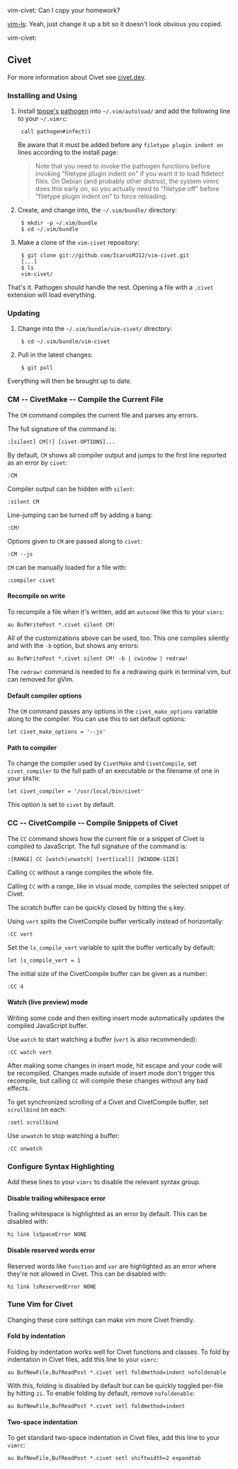 vim-civet: Can I copy your homework?

[vim-ls](https://github.com/gkz/vim-ls/): Yeah, just change it up a bit so it
doesn't look obvious you copied.

vim-civet:


## Civet

For more information about Civet see [civet.dev](https://civet.dev/).


### Installing and Using

1. Install [tpope's][tpope] [pathogen] into `~/.vim/autoload/` and add the
   following line to your `~/.vimrc`:

        call pathogen#infect()

     Be aware that it must be added before any `filetype plugin indent on`
     lines according to the install page:

     > Note that you need to invoke the pathogen functions before invoking
     > "filetype plugin indent on" if you want it to load ftdetect files. On
     > Debian (and probably other distros), the system vimrc does this early on,
     > so you actually need to "filetype off" before "filetype plugin indent on"
     > to force reloading.

[pathogen]: http://www.vim.org/scripts/script.php?script_id=2332
[tpope]: http://github.com/tpope/vim-pathogen

2. Create, and change into, the `~/.vim/bundle/` directory:

        $ mkdir -p ~/.vim/bundle
        $ cd ~/.vim/bundle

3. Make a clone of the `vim-civet` repository:

        $ git clone git://github.com/IcarusMJ12/vim-civet.git
        [...]
        $ ls
        vim-civet/

That's it. Pathogen should handle the rest. Opening a file with a `.civet`
extension will load everything.


### Updating

1. Change into the `~/.vim/bundle/vim-civet/` directory:

        $ cd ~/.vim/bundle/vim-civet

2. Pull in the latest changes:

        $ git pull

Everything will then be brought up to date.


### CM -- CivetMake -- Compile the Current File

The `CM` command compiles the current file and parses any errors.

The full signature of the command is:

    :[silent] CM[!] [civet-OPTIONS]...

By default, `CM` shows all compiler output and jumps to the first line
reported as an error by `civet`:

    :CM

Compiler output can be hidden with `silent`:

    :silent CM

Line-jumping can be turned off by adding a bang:

    :CM!

Options given to `CM` are passed along to `civet`:

    :CM --js

`CM` can be manually loaded for a file with:

    :compiler civet


#### Recompile on write

To recompile a file when it's written, add an `autocmd` like this to your
`vimrc`:

    au BufWritePost *.civet silent CM!

All of the customizations above can be used, too. This one compiles silently
and with the `-b` option, but shows any errors:

    au BufWritePost *.civet silent CM! -b | cwindow | redraw!

The `redraw!` command is needed to fix a redrawing quirk in terminal vim, but
can removed for gVim.


#### Default compiler options

The `CM` command passes any options in the `civet_make_options`
variable along to the compiler. You can use this to set default options:

    let civet_make_options = '--js'


#### Path to compiler

To change the compiler used by `CivetMake` and `CivetCompile`, set
`civet_compiler` to the full path of an executable or the filename of one
in your `$PATH`:

    let civet_compiler = '/usr/local/bin/civet'

This option is set to `civet` by default.


### CC -- CivetCompile -- Compile Snippets of Civet

The `CC` command shows how the current file or a snippet of
Civet is compiled to JavaScript. The full signature of the command is:

    :[RANGE] CC [watch|unwatch] [vert[ical]] [WINDOW-SIZE]

Calling `CC` without a range compiles the whole file.

Calling `CC` with a range, like in visual mode, compiles the selected
snippet of Civet.

The scratch buffer can be quickly closed by hitting the `q` key.

Using `vert` splits the CivetCompile buffer vertically instead of horizontally:

    :CC vert

Set the `ls_compile_vert` variable to split the buffer vertically by
default:

    let ls_compile_vert = 1

The initial size of the CivetCompile buffer can be given as a number:

    :CC 4


#### Watch (live preview) mode

Writing some code and then exiting insert mode automatically updates the
compiled JavaScript buffer.

Use `watch` to start watching a buffer (`vert` is also recommended):

    :CC watch vert

After making some changes in insert mode, hit escape and your code will
be recompiled. Changes made outside of insert mode don't trigger this recompile,
but calling `CC` will compile these changes without any bad effects.

To get synchronized scrolling of a Civet and CivetCompile buffer, set
`scrollbind` on each:

    :setl scrollbind

Use `unwatch` to stop watching a buffer:

    :CC unwatch


### Configure Syntax Highlighting

Add these lines to your `vimrc` to disable the relevant syntax group.


#### Disable trailing whitespace error

Trailing whitespace is highlighted as an error by default. This can be disabled
with:

    hi link lsSpaceError NONE


#### Disable reserved words error

Reserved words like `function` and `var` are highlighted as an error where
they're not allowed in Civet. This can be disabled with:

    hi link lsReservedError NONE


### Tune Vim for Civet

Changing these core settings can make vim more Civet friendly.


#### Fold by indentation

Folding by indentation works well for Civet functions and classes.
To fold by indentation in Civet files, add this line to your `vimrc`:

    au BufNewFile,BufReadPost *.civet setl foldmethod=indent nofoldenable

With this, folding is disabled by default but can be quickly toggled per-file
by hitting `zi`. To enable folding by default, remove `nofoldenable`:

    au BufNewFile,BufReadPost *.civet setl foldmethod=indent


#### Two-space indentation

To get standard two-space indentation in Civet files, add this line to
your `vimrc`:

    au BufNewFile,BufReadPost *.civet setl shiftwidth=2 expandtab
